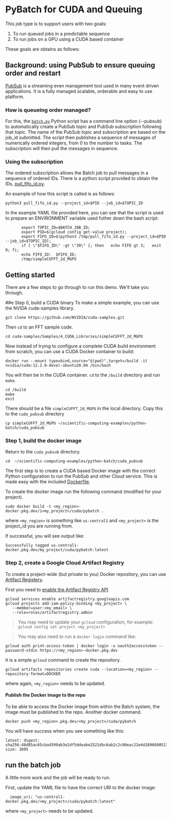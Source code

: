 # PyBatch for CUDA and Queuing

This job type is to support users with two goals:
1. To run queued jobs in a predictable sequence
1. To run jobs on a GPU using a CUDA based container

These goals are obtains as follows:

## Background: using PubSub to ensure queuing order and restart
[PubSub](https://cloud.google.com/pubsub) is a streaming even management tool used in many event driven applications. It is a fully managed scalable, orderable and easy to use platform.

### How is queueing order managed?
For this, the [`batch.py`](../batch.py) Python script has a command line option (--pubsub) to automatically create a PubSub topic and PubSub subscription following that topic. The name of the PubSub topic and subscription are based on the job_id submitted.  The script then publishes a sequence of messages of numerically ordered integers, from 0 to the number to tasks. The subscription will then pull the messages in sequence. 

### Using the subscription
The ordered subscription allows the Batch job to pull messages in a sequence of ordered IDs. There is a python script provided to obtain the IDs, [pull_fifo_id.py](pull_fifo_id.py). 

An example of how this script is called is as follows:
```
python3 pull_fifo_id.py --project_id=$PID --job_id=$TOPIC_ID
```
In the example YAML file provided here, you can see that the script is used to prepare an ENVIRONMENT variable used futher down the bash script:
```
       export TOPIC_ID=$BATCH_JOB_ID;
       export PID=$(gcloud config get-value project);
       export FIFO_ID=$(python3 /tmp/pull_fifo_id.py --project_id=$PID --job_id=$TOPIC_ID);
       if [ \"$FIFO_ID\" -gt \"30\" ]; then   echo FIFO gt 3;   exit 0; fi;
       echo FIFO_ID:  $FIFO_ID;
       /tmp/simpleCUFFT_2d_MGPU
```

## Getting started
There are a few steps to go through to run this demo. We'll take you through.

##e Step 0, build a CUDA binary
To make a simple example, you can use the NVIDA cuda-samples library.
```
git clone https://github.com/NVIDIA/cuda-samples.git
```
Then `cd` to an FFT sample code.
```
cd cuda-samples/Samples/4_CUDA_Libraries/simpleCUFFT_2d_MGPU
```
Now instead of trying to configure a complete CUDA build environment from scratch, you can use a CUDA
Docker container to build:
```
docker run --mount type=bind,source="$(pwd)",target=/build -it nvidia/cuda:12.2.0-devel-ubuntu20.04 /bin/bash
```
You will then be in the CUDA container. `cd` to the `/build` directory and run `make`.
```
cd /build
make
exit
```
There should be a file `simpleCUFFT_2d_MGPU` in the local directory.  Copy this to the `cuda_pubsub` directory
```
cp simpleCUFFT_2d_MGPU ~/scientific-computing-examples/python-batch/cuda_pubsub
```

### Step 1, build the docker image
Return to the `cuda_pubsub` directory.
```
cd  ~/scientific-computing-examples/python-batch/cuda_pubsub
```

The first step is to create a CUDA based Docker image with the correct Python configuration to run the PubSub and other Cloud service. This is made easy with the included [Dockerfile](Dockerfile).  

To create the docker image run the following command (modified for your project).
```
sudo docker build -t <my_region>-docker.pkg.dev/i<my_project>/cuda/pybatch .
```
where `<my_region>` is something like `us-central1` and `<my_project>`  is the project_id you are running from.

If successful, you will see output like:
```
Successfully tagged us-central1-docker.pkg.dev/my_project/cuda/pybatch:latest
```

### Step 2, create a Google Cloud Artifact Registry
To create a project-wide (but private to you) Docker repository, you can use [Artifact Registery](https://cloud.google.com/artifact-registry). 

First you need to [enable the Artifact Registry API](https://cloud.google.com/artifact-registry/docs/enable-service)
```
gcloud services enable artifactregistry.googleapis.com
gcloud projects add-iam-policy-binding <my_project> \
   --member=user:<my_email> \
   --role=roles/artifactregistry.admin
```
> You may need to update your `gcloud` configuration, for example: `gcloud config set project <my_project>`

> You may also need to run a `docker login` command like:
```
gcloud auth print-access-token | docker login -u oauth2accesstoken --password-stdin https://<my_region>-docker.pkg.dev
```

It is a simple `gcloud` command to create the repository.
```
gcloud artifacts repositories create cuda --location=<my_region> --repository-format=DOCKER
```
where again, `<my_region>` needs to be updated.

#### Publish the Docker image to the repo
To be able to access the Docker image from within the Batch system, the image must be published to the repo. Another docker command.
```
docker push <my_region>.pkg.dev/<my_project>/cuda/pybatch 
```
You will have success when you see something like this:
```
latest: digest: sha256:48d85ac65cba4599ab3e2df5ddeabe2521dbc6ab2c2c90eac22e4d1896680513 size: 3895
```



## run the batch job
A little more work and the job will be ready to run. 

First, update the YAML file to have the correct URI to the docker image:
```
  image_uri: "us-central1-docker.pkg.dev/<my_project>/cuda/pybatch:latest" 
```
where `<my_project>` needs to be updated.


